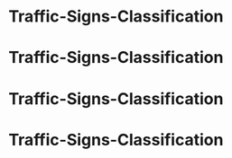 # Traffic-Signs-Classification
# Traffic-Signs-Classification
# Traffic-Signs-Classification
# Traffic-Signs-Classification
